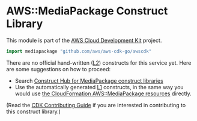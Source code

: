 # AWS::MediaPackage Construct Library

This module is part of the [AWS Cloud Development Kit](https://github.com/aws/aws-cdk) project.

```go
import mediapackage "github.com/aws/aws-cdk-go/awscdk"
```

<!--BEGIN CFNONLY DISCLAIMER-->

There are no official hand-written ([L2](https://docs.aws.amazon.com/cdk/latest/guide/constructs.html#constructs_lib)) constructs for this service yet. Here are some suggestions on how to proceed:

* Search [Construct Hub for MediaPackage construct libraries](https://constructs.dev/search?q=mediapackage)
* Use the automatically generated [L1](https://docs.aws.amazon.com/cdk/latest/guide/constructs.html#constructs_l1_using) constructs, in the same way you would use [the CloudFormation AWS::MediaPackage resources](https://docs.aws.amazon.com/AWSCloudFormation/latest/UserGuide/AWS_MediaPackage.html) directly.

(Read the [CDK Contributing Guide](https://github.com/aws/aws-cdk/blob/master/CONTRIBUTING.md) if you are interested in contributing to this construct library.)

<!--END CFNONLY DISCLAIMER-->
